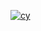 [![cy](https://img.shields.io/endpoint?url=https://dashboard.cypress.io/badge/detailed/aiwvaw&style=flat&logo=cypress)](https://dashboard.cypress.io/projects/aiwvaw/runs)
